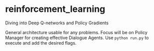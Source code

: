 # reinforcement_learning
Diving into Deep Q-networks and Policy Gradients

General architecture usable for any problems.  Focus will be on Policy Manager for creating effective Dialogue Agents.
Use `python run.py` to execute and add the desired flags.
